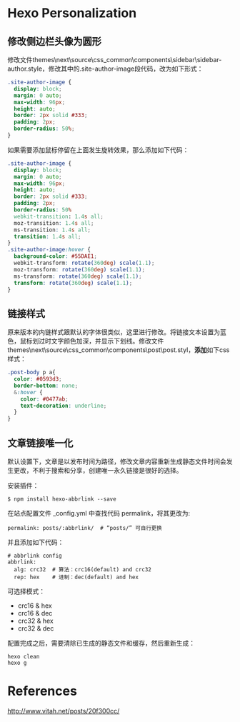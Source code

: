 # Hexo Personalization  

## 修改侧边栏头像为圆形  

修改文件themes\next\source\css\_common\components\sidebar\sidebar-author.style，修改其中的.site-author-image段代码，改为如下形式：  
```css  
.site-author-image {
  display: block;
  margin: 0 auto;
  max-width: 96px;
  height: auto;
  border: 2px solid #333;
  padding: 2px;
  border-radius: 50%;
}
```  

如果需要添加鼠标停留在上面发生旋转效果，那么添加如下代码：  
```css  
.site-author-image {
  display: block;
  margin: 0 auto;
  max-width: 96px;
  height: auto;
  border: 2px solid #333;
  padding: 2px;
  border-radius: 50%
  webkit-transition: 1.4s all;
  moz-transition: 1.4s all;
  ms-transition: 1.4s all;
  transition: 1.4s all;
}
.site-author-image:hover {
  background-color: #55DAE1;
  webkit-transform: rotate(360deg) scale(1.1);
  moz-transform: rotate(360deg) scale(1.1);
  ms-transform: rotate(360deg) scale(1.1);
  transform: rotate(360deg) scale(1.1);
}
```  

## 链接样式  

原来版本的内链样式跟默认的字体很类似，这里进行修改。将链接文本设置为蓝色，鼠标划过时文字颜色加深，并显示下划线。修改文件themes\next\source\css\_common\components\post\post.styl，**添加**如下css样式：  
```css  
.post-body p a{
  color: #0593d3;
  border-bottom: none;
  &:hover {
    color: #0477ab;
    text-decoration: underline;
  }
}
```    
  
## 文章链接唯一化  

默认设置下，文章是以发布时间为路径，修改文章内容重新生成静态文件时间会发生更改，不利于搜索和分享，创建唯一永久链接是很好的选择。  

安装插件：  
```  
$ npm install hexo-abbrlink --save
```  

在站点配置文件 _config.yml 中查找代码 permalink，将其更改为:  
```  
permalink: posts/:abbrlink/  # “posts/” 可自行更换
```  

并且添加如下代码：  
```  
# abbrlink config
abbrlink:
  alg: crc32  # 算法：crc16(default) and crc32 
  rep: hex    # 进制：dec(default) and hex
```  

可选择模式：  
- crc16 & hex  
- crc16 & dec  
- crc32 & hex  
- crc32 & dec  

配置完成之后，需要清除已生成的静态文件和缓存，然后重新生成：  
```  
hexo clean  
hexo g
```  
  

# References  

http://www.vitah.net/posts/20f300cc/


